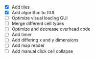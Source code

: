 - [x] Add tiles
- [x] Add algorithm to GUI
- [ ] Optimize visual loading GUI
- [ ] Merge different cell types
- [ ] Optimize and decrease overhead code
- [ ] Add timer
- [ ] Add differing x and y dimensions
- [ ] Add map reader
- [ ] Add manual click cell collapse
